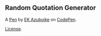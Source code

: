 Random Quotation Generator
--------------------------


A [Pen](http://codepen.io/ekazubuike/pen/MpBdwV) by [EK Azubuike](http://codepen.io/ekazubuike) on [CodePen](http://codepen.io/).

[License](http://codepen.io/ekazubuike/pen/MpBdwV/license).